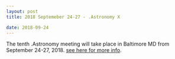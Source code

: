 ```yaml
---
layout: post
title: 2018 Septemeber 24-27 - .Astronomy X

date: 2018-09-24
---
```


The tenth .Astronomy meeting will take place in Baltimore MD from September 
24-27, 2018. [see here for more info](https://www.dotastronomy.com/home-ten/).